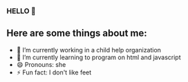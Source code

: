 ### HELLO 👋
## Here are some things about me:
- 🔭 I’m currently working in a child help organization
- 🌱 I’m currently learning to program on html and javascript
- 😄 Pronouns: she
- ⚡ Fun fact: I don't like feet
